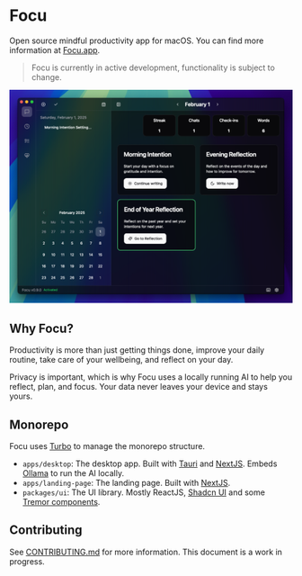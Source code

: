 # Focu 

Open source mindful productivity app for macOS. You can find more information at [Focu.app](https://focu.app).

> Focu is currently in active development, functionality is subject to change.

![Focu](./apps/landing-page/public/images/homescreen-v0.9.0.png)

## Why Focu?

Productivity is more than just getting things done, improve your daily routine, take care of your wellbeing, and reflect on your day.

Privacy is important, which is why Focu uses a locally running AI to help you reflect, plan, and focus. Your data never leaves your device and stays yours.

## Monorepo

Focu uses [Turbo](https://turbo.build/) to manage the monorepo structure.

- `apps/desktop`: The desktop app. Built with [Tauri](https://tauri.app/) and [NextJS](https://nextjs.org/). Embeds [Ollama](https://ollama.com/) to run the AI locally.
- `apps/landing-page`: The landing page. Built with [NextJS](https://nextjs.org/).
- `packages/ui`: The UI library. Mostly ReactJS, [Shadcn UI](https://ui.shadcn.com/) and some [Tremor components](https://tremor.so/).

## Contributing

See [CONTRIBUTING.md](CONTRIBUTING.md) for more information. This document is a work in progress.

